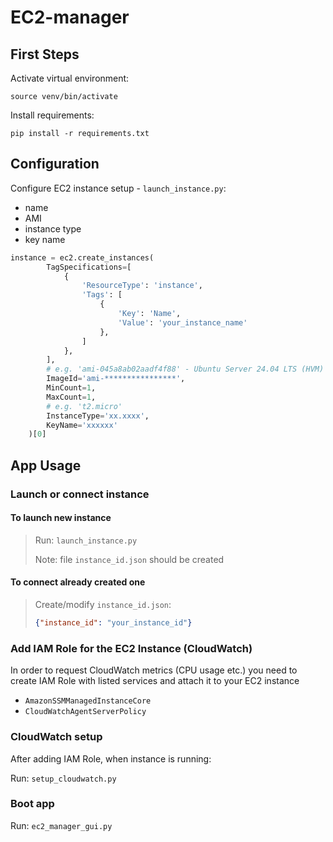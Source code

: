 # EC2-manager


## First Steps

Activate virtual environment:

```source venv/bin/activate```

Install requirements:

```pip install -r requirements.txt```


## Configuration

Configure EC2 instance setup - `launch_instance.py`:
- name
- AMI
- instance type
- key name

```python
instance = ec2.create_instances(
        TagSpecifications=[
            {
                'ResourceType': 'instance',
                'Tags': [
                    {
                        'Key': 'Name',
                        'Value': 'your_instance_name'
                    },
                ]
            },
        ],
        # e.g. 'ami-045a8ab02aadf4f88' - Ubuntu Server 24.04 LTS (HVM)
        ImageId='ami-****************',    
        MinCount=1,
        MaxCount=1,
        # e.g. 't2.micro'
        InstanceType='xx.xxxx',
        KeyName='xxxxxx'
    )[0]
```

## App Usage

### Launch or connect instance

#### To launch new instance

> Run: ```launch_instance.py```
> 
> Note: file ```instance_id.json``` should be created

#### To connect already created one

> Create/modify ```instance_id.json```:
> ```json
> {"instance_id": "your_instance_id"}
> ```

### Add IAM Role for the EC2 Instance (CloudWatch)

In order to request CloudWatch metrics (CPU usage etc.) you need to create IAM Role with listed services and attach it to your EC2 instance

- ```AmazonSSMManagedInstanceCore``` 
- ```CloudWatchAgentServerPolicy```

### CloudWatch setup

After adding IAM Role, when instance is running:

Run: ```setup_cloudwatch.py```

###  Boot app

Run: ```ec2_manager_gui.py```

